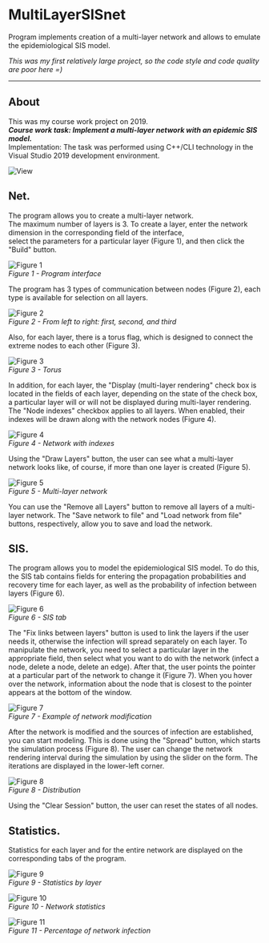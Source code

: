 # MultiLayerSISnet
Program implements creation of a multi-layer network and allows to emulate the epidemiological SIS model.

*This was my first relatively large project, so the code style and code quality are poor here =)*
* * *

## About
This was my course work project on 2019.  
___Course work task: Implement a multi-layer network with an epidemic SIS model.___  
Implementation: The task was performed using C++/CLI technology in the Visual Studio 2019 development environment.

![View](/img/View.png "view")

## Net.
The program allows you to create a multi-layer network.  
The maximum number of layers is 3. To create a layer, enter the network dimension in the corresponding field of the interface,  
select the parameters for a particular layer (Figure 1), and then click the "Build" button.

![Figure 1](/img/Figure_1.png "Program interface")  
*Figure 1 - Program interface*

The program has 3 types of communication between nodes (Figure 2), each type is available for selection on all layers.

![Figure 2](/img/Figure_2.png "From left to right: first, second, and third")  
*Figure 2 - From left to right: first, second, and third*

Also, for each layer, there is a torus flag, which is designed to connect the extreme nodes to each other (Figure 3).

![Figure 3](/img/Figure_3.png "Torus")  
*Figure 3 - Torus*

In addition, for each layer, the "Display (multi-layer rendering" check box is located in the fields of each layer, depending on the state of the check box, a particular layer will or will not be displayed during multi-layer rendering.
The "Node indexes" checkbox applies to all layers. When enabled, their indexes will be drawn along with the network nodes (Figure 4).

![Figure 4](/img/Figure_4.png "Network with indexes")  
*Figure 4 - Network with indexes*

Using the "Draw Layers" button, the user can see what a multi-layer network looks like, of course, if more than one layer is created (Figure 5).

![Figure 5](/img/Figure_5.png "Multi-layer network")  
*Figure 5 - Multi-layer network*

You can use the "Remove all Layers" button to remove all layers of a multi-layer network.
The "Save network to file" and "Load network from file" buttons, respectively, allow you to save and load the network.

## SIS.
The program allows you to model the epidemiological SIS model. To do this, the SIS tab contains fields for entering the propagation probabilities and recovery time for each layer,
as well as the probability of infection between layers (Figure 6).

![Figure 6](/img/Figure_6.png "SIS tab")  
*Figure 6 - SIS tab*

The "Fix links between layers" button is used to link the layers if the user needs it, otherwise the infection will spread separately on each layer.
To manipulate the network, you need to select a particular layer in the appropriate field, then select what you want to do with the network (infect a node, delete a node, delete an edge). After that, the user points the pointer at a particular part of the network to change it (Figure 7). When you hover over the network, information about the node that is closest to the pointer appears at the bottom of the window.

![Figure 7](/img/Figure_7.png "Example of network modification")  
*Figure 7 - Example of network modification*

After the network is modified and the sources of infection are established, you can start modeling. This is done using the "Spread" button, which starts the simulation process (Figure 8). The user can change the network rendering interval during the simulation by using the slider on the form. The iterations are displayed in the lower-left corner.

![Figure 8](/img/Figure_8.png "Distribution")  
*Figure 8 - Distribution*

Using the "Clear Session" button, the user can reset the states of all nodes.

## Statistics.
Statistics for each layer and for the entire network are displayed on the corresponding tabs of the program.

![Figure 9](/img/Figure_9.png "Statistics by layer")  
*Figure 9 - Statistics by layer*

![Figure 10](/img/Figure_10.png "Network statistics")  
*Figure 10 - Network statistics*

![Figure 11](/img/Figure_11.png "Percentage of network infection")  
*Figure 11 - Percentage of network infection*
